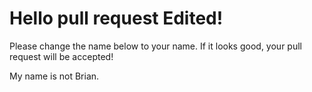 # Hello pull request Edited!

Please change the name below to your name. If it looks good, your pull request will be accepted!

My name is not Brian.

